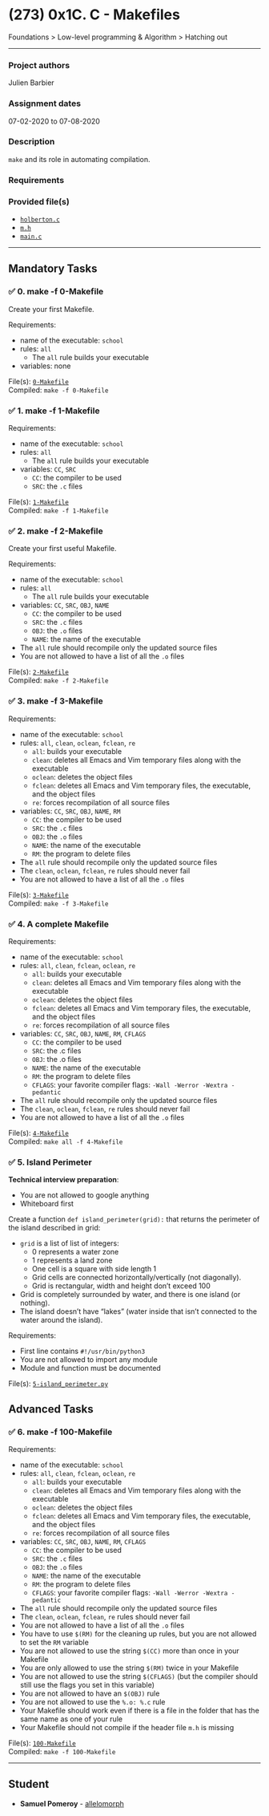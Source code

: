 # (273) 0x1C. C - Makefiles
Foundations > Low-level programming & Algorithm > Hatching out

---

### Project authors
Julien Barbier

### Assignment dates
07-02-2020 to 07-08-2020

### Description
`make` and its role in automating compilation.

### Requirements

### Provided file(s)
* [`holberton.c`](./holberton.c)
* [`m.h`](./m.h)
* [`main.c`](./main.c)

---

## Mandatory Tasks

### :white_check_mark: 0. make -f 0-Makefile
Create your first Makefile.

Requirements:

* name of the executable: `school`
* rules: `all`
    * The `all` rule builds your executable
* variables: none

File(s): [`0-Makefile`](./0-Makefile)\
Compiled: `make -f 0-Makefile`

### :white_check_mark: 1. make -f 1-Makefile
Requirements:

* name of the executable: `school`
* rules: `all`
    * The `all` rule builds your executable
* variables: `CC`, `SRC`
    * `CC`: the compiler to be used
    * `SRC`: the `.c` files

File(s): [`1-Makefile`](./1-Makefile)\
Compiled: `make -f 1-Makefile`

### :white_check_mark: 2. make -f 2-Makefile
Create your first useful Makefile.

Requirements:

* name of the executable: `school`
* rules: `all`
    * The `all` rule builds your executable
* variables: `CC`, `SRC`, `OBJ`, `NAME`
    * `CC`: the compiler to be used
    * `SRC`: the `.c` files
    * `OBJ`: the `.o` files
    * `NAME`: the name of the executable
* The `all` rule should recompile only the updated source files
* You are not allowed to have a list of all the `.o` files

File(s): [`2-Makefile`](./2-Makefile)\
Compiled: `make -f 2-Makefile`

### :white_check_mark: 3. make -f 3-Makefile
Requirements:

* name of the executable: `school`
* rules: `all`, `clean`, `oclean`, `fclean`, `re`
    * `all`: builds your executable
    * `clean`: deletes all Emacs and Vim temporary files along with the executable
    * `oclean`: deletes the object files
    * `fclean`: deletes all Emacs and Vim temporary files, the executable, and the object files
    * `re`: forces recompilation of all source files
* variables: `CC`, `SRC`, `OBJ`, `NAME`, `RM`
    * `CC`: the compiler to be used
    * `SRC`: the `.c` files
    * `OBJ`: the `.o` files
    * `NAME`: the name of the executable
    * `RM`: the program to delete files
* The `all` rule should recompile only the updated source files
* The `clean`, `oclean`, `fclean`, `re` rules should never fail
* You are not allowed to have a list of all the `.o` files

File(s): [`3-Makefile`](./3-Makefile)\
Compiled: `make -f 3-Makefile`

### :white_check_mark: 4. A complete Makefile
Requirements:

* name of the executable: `school`
* rules: `all`, `clean`, `fclean`, `oclean`, `re`
    * `all`: builds your executable
    * `clean`: deletes all Emacs and Vim temporary files along with the executable
    * `oclean`: deletes the object files
    * `fclean`: deletes all Emacs and Vim temporary files, the executable, and the object files
    * `re`: forces recompilation of all source files
* variables: `CC`, `SRC`, `OBJ`, `NAME`, `RM`, `CFLAGS`
    * `CC`: the compiler to be used
    * `SRC`: the .c files
    * `OBJ`: the .o files
    * `NAME`: the name of the executable
    * `RM`: the program to delete files
    * `CFLAGS`: your favorite compiler flags: `-Wall -Werror -Wextra -pedantic`
* The `all` rule should recompile only the updated source files
* The `clean`, `oclean`, `fclean`, `re` rules should never fail
* You are not allowed to have a list of all the `.o` files

File(s): [`4-Makefile`](./4-Makefile)\
Compiled: `make all -f 4-Makefile`

### :white_check_mark: 5. Island Perimeter
**Technical interview preparation**:

* You are not allowed to google anything
* Whiteboard first

Create a function `def island_perimeter(grid):` that returns the perimeter of the island described in grid:

* `grid` is a list of list of integers:
    * 0 represents a water zone
    * 1 represents a land zone
    * One cell is a square with side length 1
    * Grid cells are connected horizontally/vertically (not diagonally).
    * Grid is rectangular, width and height don’t exceed 100
* Grid is completely surrounded by water, and there is one island (or nothing).
* The island doesn’t have “lakes” (water inside that isn’t connected to the water around the island).

Requirements:

* First line contains `#!/usr/bin/python3`
* You are not allowed to import any module
* Module and function must be documented

File(s): [`5-island_perimeter.py`](./5-island_perimeter.py)

## Advanced Tasks

### :white_check_mark: 6. make -f 100-Makefile
Requirements:

* name of the executable: `school`
* rules: `all`, `clean`, `fclean`, `oclean`, `re`
    * `all`: builds your executable
    * `clean`: deletes all Emacs and Vim temporary files along with the executable
    * `oclean`: deletes the object files
    * `fclean`: deletes all Emacs and Vim temporary files, the executable, and the object files
    * `re`: forces recompilation of all source files
* variables: `CC`, `SRC`, `OBJ`, `NAME`, `RM`, `CFLAGS`
    * `CC`: the compiler to be used
    * `SRC`: the `.c` files
    * `OBJ`: the `.o` files
    * `NAME`: the name of the executable
    * `RM`: the program to delete files
    * `CFLAGS`: your favorite compiler flags: `-Wall -Werror -Wextra -pedantic`
* The `all` rule should recompile only the updated source files
* The `clean`, `oclean`, `fclean`, `re` rules should never fail
* You are not allowed to have a list of all the `.o` files
* You have to use `$(RM)` for the cleaning up rules, but you are not allowed to set the `RM` variable
* You are not allowed to use the string `$(CC)` more than once in your Makefile
* You are only allowed to use the string `$(RM)` twice in your Makefile
* You are not allowed to use the string `$(CFLAGS)` (but the compiler should still use the flags you set in this variable)
* You are not allowed to have an `$(OBJ)` rule
* You are not allowed to use the `%.o: %.c` rule
* Your Makefile should work even if there is a file in the folder that has the same name as one of your rule
* Your Makefile should not compile if the header file `m.h` is missing

File(s): [`100-Makefile`](./100-Makefile)\
Compiled: `make -f 100-Makefile`

---

## Student
* **Samuel Pomeroy** - [allelomorph](github.com/allelomorph)
